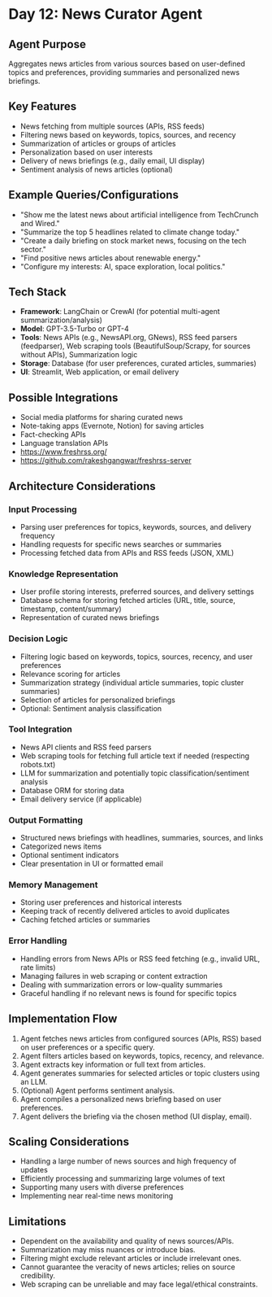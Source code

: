 # Day 12: News Curator Agent

## Agent Purpose
Aggregates news articles from various sources based on user-defined topics and preferences, providing summaries and personalized news briefings.

## Key Features
- News fetching from multiple sources (APIs, RSS feeds)
- Filtering news based on keywords, topics, sources, and recency
- Summarization of articles or groups of articles
- Personalization based on user interests
- Delivery of news briefings (e.g., daily email, UI display)
- Sentiment analysis of news articles (optional)

## Example Queries/Configurations
- "Show me the latest news about artificial intelligence from TechCrunch and Wired."
- "Summarize the top 5 headlines related to climate change today."
- "Create a daily briefing on stock market news, focusing on the tech sector."
- "Find positive news articles about renewable energy."
- "Configure my interests: AI, space exploration, local politics."

## Tech Stack
- **Framework**: LangChain or CrewAI (for potential multi-agent summarization/analysis)
- **Model**: GPT-3.5-Turbo or GPT-4
- **Tools**: News APIs (e.g., NewsAPI.org, GNews), RSS feed parsers (feedparser), Web scraping tools (BeautifulSoup/Scrapy, for sources without APIs), Summarization logic
- **Storage**: Database (for user preferences, curated articles, summaries)
- **UI**: Streamlit, Web application, or email delivery

## Possible Integrations
- Social media platforms for sharing curated news
- Note-taking apps (Evernote, Notion) for saving articles
- Fact-checking APIs
- Language translation APIs
- https://www.freshrss.org/
- https://github.com/rakeshgangwar/freshrss-server

## Architecture Considerations

### Input Processing
- Parsing user preferences for topics, keywords, sources, and delivery frequency
- Handling requests for specific news searches or summaries
- Processing fetched data from APIs and RSS feeds (JSON, XML)

### Knowledge Representation
- User profile storing interests, preferred sources, and delivery settings
- Database schema for storing fetched articles (URL, title, source, timestamp, content/summary)
- Representation of curated news briefings

### Decision Logic
- Filtering logic based on keywords, topics, sources, recency, and user preferences
- Relevance scoring for articles
- Summarization strategy (individual article summaries, topic cluster summaries)
- Selection of articles for personalized briefings
- Optional: Sentiment analysis classification

### Tool Integration
- News API clients and RSS feed parsers
- Web scraping tools for fetching full article text if needed (respecting robots.txt)
- LLM for summarization and potentially topic classification/sentiment analysis
- Database ORM for storing data
- Email delivery service (if applicable)

### Output Formatting
- Structured news briefings with headlines, summaries, sources, and links
- Categorized news items
- Optional sentiment indicators
- Clear presentation in UI or formatted email

### Memory Management
- Storing user preferences and historical interests
- Keeping track of recently delivered articles to avoid duplicates
- Caching fetched articles or summaries

### Error Handling
- Handling errors from News APIs or RSS feed fetching (e.g., invalid URL, rate limits)
- Managing failures in web scraping or content extraction
- Dealing with summarization errors or low-quality summaries
- Graceful handling if no relevant news is found for specific topics

## Implementation Flow
1. Agent fetches news articles from configured sources (APIs, RSS) based on user preferences or a specific query.
2. Agent filters articles based on keywords, topics, recency, and relevance.
3. Agent extracts key information or full text from articles.
4. Agent generates summaries for selected articles or topic clusters using an LLM.
5. (Optional) Agent performs sentiment analysis.
6. Agent compiles a personalized news briefing based on user preferences.
7. Agent delivers the briefing via the chosen method (UI display, email).

## Scaling Considerations
- Handling a large number of news sources and high frequency of updates
- Efficiently processing and summarizing large volumes of text
- Supporting many users with diverse preferences
- Implementing near real-time news monitoring

## Limitations
- Dependent on the availability and quality of news sources/APIs.
- Summarization may miss nuances or introduce bias.
- Filtering might exclude relevant articles or include irrelevant ones.
- Cannot guarantee the veracity of news articles; relies on source credibility.
- Web scraping can be unreliable and may face legal/ethical constraints.